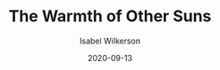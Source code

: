 ---
title: The Warmth of Other Suns
display_title: The Warmth of Other Suns
author: Isabel Wilkerson
cover_image: /reading/the-warmth-of-other-suns/the-warmth-of-other-suns.jpg
genre: Nonfiction
format: Paperback
date: 2020-09-13
start_date: 2020-08-25
end_date: 2020-09-13

---